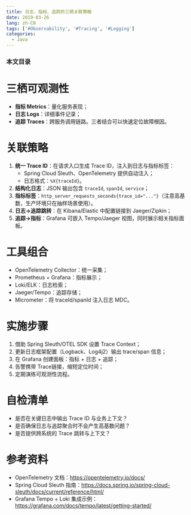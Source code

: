 ```yaml
---
title: 日志、指标、追踪的三栖关联策略
date: 2019-03-26
lang: zh-CN
tags: ['#Observability', '#Tracing', '#Logging']
categories:
  - Java
---
```


### 本文目录
<!-- toc -->

# 三栖可观测性
- **指标 Metrics**：量化服务表现；
- **日志 Logs**：详细事件记录；
- **追踪 Traces**：跨服务调用链路。三者结合可以快速定位故障根因。

# 关联策略
1. **统一 Trace ID**：在请求入口生成 Trace ID，注入到日志与指标标签：
   - Spring Cloud Sleuth、OpenTelemetry 提供自动注入；
   - 日志格式：`%X{traceId}`。
2. **结构化日志**：JSON 输出包含 `traceId`, `spanId`, `service`；
3. **指标标签**：`http_server_requests_seconds{trace_id="..."}`（注意高基数，生产环境只在抽样场景使用）。
4. **日志→追踪跳转**：在 Kibana/Elastic 中配置链接到 Jaeger/Zipkin；
5. **追踪→指标**：Grafana 可嵌入 Tempo/Jaeger 视图，同时展示相关指标面板。

# 工具组合
- OpenTelemetry Collector：统一采集；
- Prometheus + Grafana：指标展示；
- Loki/ELK：日志检索；
- Jaeger/Tempo：追踪存储；
- Micrometer：将 traceId/spanId 注入日志 MDC。 

# 实施步骤
1. 借助 Spring Sleuth/OTEL SDK 设置 Trace Context；
2. 更新日志框架配置（Logback、Log4j2）输出 trace/span 信息；
3. 在 Grafana 创建面板：指标 + 日志 + 追踪；
4. 告警携带 Trace链接，缩短定位时间；
5. 定期演练可观测性流程。 

# 自检清单
- 是否在关键日志中输出 Trace ID 与业务上下文？
- 是否确保日志与追踪聚合时不会产生高基数问题？
- 是否提供跨系统的 Trace 跳转与上下文？

# 参考资料
- OpenTelemetry 文档：https://opentelemetry.io/docs/
- Spring Cloud Sleuth 指南：https://docs.spring.io/spring-cloud-sleuth/docs/current/reference/html/
- Grafana Tempo + Loki 集成示例：https://grafana.com/docs/tempo/latest/getting-started/
